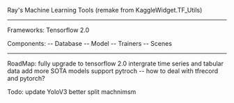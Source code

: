 Ray's Machine Learning Tools (remake from KaggleWidget.TF_Utils)

---

Frameworks: Tensorflow 2.0

Components:
    --  Database
    --  Model
    --  Trainers
    --  Scenes

---

RoadMap:
    fully upgrade to tensorflow 2.0
    intergrate time series and tabular data
    add more SOTA models
    support pytroch
        -- how to deal with tfrecord and pytorch?

Todo:
    update YoloV3
    better split machnimsm

